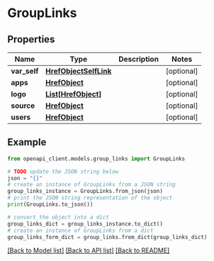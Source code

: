 # GroupLinks


## Properties

Name | Type | Description | Notes
------------ | ------------- | ------------- | -------------
**var_self** | [**HrefObjectSelfLink**](HrefObjectSelfLink.md) |  | [optional] 
**apps** | [**HrefObject**](HrefObject.md) |  | [optional] 
**logo** | [**List[HrefObject]**](HrefObject.md) |  | [optional] 
**source** | [**HrefObject**](HrefObject.md) |  | [optional] 
**users** | [**HrefObject**](HrefObject.md) |  | [optional] 

## Example

```python
from openapi_client.models.group_links import GroupLinks

# TODO update the JSON string below
json = "{}"
# create an instance of GroupLinks from a JSON string
group_links_instance = GroupLinks.from_json(json)
# print the JSON string representation of the object
print(GroupLinks.to_json())

# convert the object into a dict
group_links_dict = group_links_instance.to_dict()
# create an instance of GroupLinks from a dict
group_links_form_dict = group_links.from_dict(group_links_dict)
```
[[Back to Model list]](../README.md#documentation-for-models) [[Back to API list]](../README.md#documentation-for-api-endpoints) [[Back to README]](../README.md)


